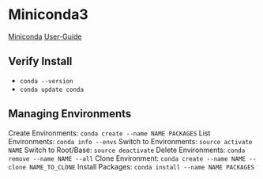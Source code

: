 
# Miniconda3

[Miniconda](https://conda.io/miniconda.html)
[User-Guide](https://conda.io/docs/user-guide/getting-started.html)


## Verify Install

- `conda --version`
- `conda update conda`


## Managing Environments

Create Environments: `conda create --name NAME PACKAGES`
List Environments: `conda info --envs`
Switch to Environments: `source activate NAME`
Switch to Root/Base: `source deactivate`
Delete Environments: `conda remove --name NAME --all`
Clone Environment: `conda create --name NAME --clone NAME_TO_CLONE`
Install Packages: `conda install --name NAME PACKAGES`
